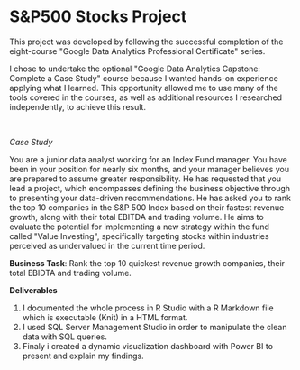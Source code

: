# S&P500 Stocks Project
This project was developed by following the successful completion of the eight-course "Google Data Analytics Professional Certificate" series.

I chose to undertake the optional "Google Data Analytics Capstone: Complete a Case Study" course because I wanted hands-on experience applying what I learned. This opportunity allowed me to use many of the tools covered in the courses, as well as additional resources I researched independently, to achieve this result.

<br>

*Case Study*

You are a junior data analyst working for an Index Fund manager. You have been in your position for nearly six months, and your manager believes you are prepared to assume greater responsibility. He has requested that you lead a project, which encompasses defining the business objective through to presenting your data-driven recommendations. He has asked you to rank the top 10 companies in the S&P 500 Index based on their fastest revenue growth, along with their total EBITDA and trading volume. He aims to evaluate the potential for implementing a new strategy within the fund called "Value Investing", specifically targeting stocks within industries perceived as undervalued in the current time period.

**Business Task**: Rank the top 10 quickest revenue growth companies, their total EBIDTA and trading volume.

**Deliverables**
1) I documented the whole process in R Studio with a R Markdown file which is executable (Knit) in a HTML format.
2) I used SQL Server Management Studio in order to manipulate the clean data with SQL queries.
3) Finaly i created a dynamic visualization dashboard with Power BI to present and explain my findings.


